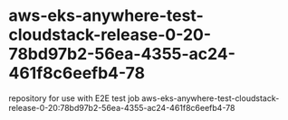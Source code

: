 # aws-eks-anywhere-test-cloudstack-release-0-20-78bd97b2-56ea-4355-ac24-461f8c6eefb4-78
repository for use with E2E test job aws-eks-anywhere-test-cloudstack-release-0-20:78bd97b2-56ea-4355-ac24-461f8c6eefb4-78
